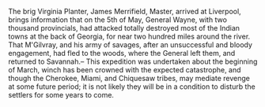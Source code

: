  The brig Virginia Planter, James Merrifield, Master, arrived at
                    Liverpool, brings information that on the 5th of May, General Wayne, with
                    two thousand provincials, had attacked totally destroyed
                    most of the Indian towns at the back of Georgia, for near two hundred miles
                        around the river. That M'Gilvray, and his army of savages, after an unsuccessful and bloody engagement, had fled to
                    the woods, where the General left them, and returned to Savannah.–
                    This expedition was undertaken about the beginning of
                    March, winch has been crowned with the expected catastrophe, and though the
                    Cherokee, Miami, and Chiquesaw tribes, may mediate revenge
                    at some future period; it is not likely they will be in a condition to
                    disturb the settlers for some years to come.